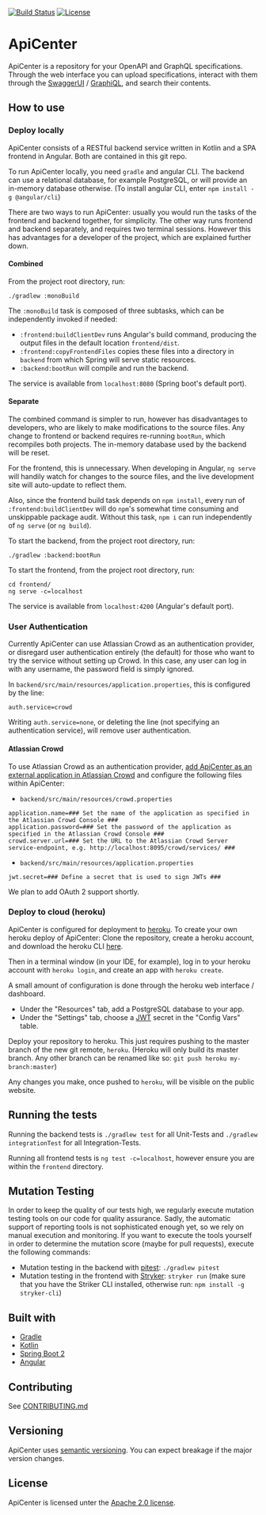 [![Build Status](https://travis-ci.org/TNG/ApiCenter.svg?branch=master)](https://travis-ci.org/TNG/ApiCenter) [![License](https://img.shields.io/badge/License-Apache%202.0-blue.svg)](https://opensource.org/licenses/Apache-2.0)

# ApiCenter

ApiCenter is a repository for your OpenAPI and GraphQL specifications. Through the web interface you can upload specifications, interact with them through the [SwaggerUI](https://swagger.io/tools/swagger-ui/) / [GraphiQL](https://github.com/graphql/graphiql), and search their contents.

## How to use

### Deploy locally

ApiCenter consists of a RESTful backend service written in Kotlin and a SPA frontend in Angular. Both are contained in this git repo.

To run ApiCenter locally, you need `gradle` and angular CLI. The backend can use a relational database, for example PostgreSQL, or will provide an in-memory database otherwise. (To install angular CLI, enter `npm install -g @angular/cli`)

There are two ways to run ApiCenter: usually you would run the tasks of the frontend and backend together, for simplicity. The other way runs frontend and backend separately, and requires two terminal sessions. However this has advantages for a developer of the project, which are explained further down.

#### Combined
From the project root directory, run:
```
./gradlew :monoBuild
```
The `:monoBuild` task is composed of three subtasks, which can be independently invoked if needed:
- `:frontend:buildClientDev` runs Angular's build command, producing the output files in the default location `frontend/dist`.
- `:frontend:copyFrontendFiles` copies these files into a directory in `backend` from which Spring will serve static resources.
- `:backend:bootRun` will compile and run the backend.

The service is available from `localhost:8080` (Spring boot's default port).

#### Separate

The combined command is simpler to run, however has disadvantages to developers, who are likely to make modifications to the source files. Any change to frontend or backend requires re-running `bootRun`, which recompiles both projects. The in-memory database used by the backend will be reset.

For the frontend, this is unnecessary. When developing in Angular, `ng serve` will handily watch for changes to the source files, and the live development site will auto-update to reflect them.

Also, since the frontend build task depends on `npm install`, every run of `:frontend:buildClientDev` will do `npm`'s somewhat time consuming and unskippable package audit. Without this task, `npm i` can run independently of `ng serve` (or `ng build`).

To start the backend, from the project root directory, run:
```
./gradlew :backend:bootRun
```

To start the frontend, from the project root directory, run:
```
cd frontend/
ng serve -c=localhost
```
The service is available from `localhost:4200` (Angular's default port).

### User Authentication

Currently ApiCenter can use Atlassian Crowd as an authentication provider, or disregard user authentication entirely (the default) for those who want to try the service without setting up Crowd. In this case, any user can log in with any username, the password field is simply ignored.

In `backend/src/main/resources/application.properties`, this is configured by the line:
```
auth.service=crowd
```
Writing `auth.service=none`, or deleting the line (not specifying an authentication service), will remove user authentication.

#### Atlassian Crowd
To use Atlassian Crowd as an authentication provider, [add ApiCenter
as an external application in Atlassian Crowd](https://confluence.atlassian.com/crowd/adding-an-application-18579591.html#AddinganApplication-add) and configure
the following files within ApiCenter:

- `backend/src/main/resources/crowd.properties`
```
application.name=### Set the name of the application as specified in the Atlassian Crowd Console ###
application.password=### Set the password of the application as specified in the Atlassian Crowd Console ###
crowd.server.url=### Set the URL to the Atlassian Crowd Server service-endpoint, e.g. http://localhost:8095/crowd/services/ ###
```

- `backend/src/main/resources/application.properties`
```
jwt.secret=### Define a secret that is used to sign JWTs ###
```

We plan to add OAuth 2 support shortly.

### Deploy to cloud (heroku)

ApiCenter is configured for deployment to [heroku](https://dashboard.heroku.com/). To create your own heroku deploy of ApiCenter: Clone the repository, create a heroku account, and download the heroku CLI [here](https://devcenter.heroku.com/articles/heroku-cli#download-and-install).

Then in a terminal window (in your IDE, for example), log in to your heroku account with `heroku login`, and create an app with `heroku create`.

A small amount of configuration is done through the heroku web interface / dashboard.
 - Under the "Resources" tab, add a PostgreSQL database to your app.
 - Under the "Settings" tab, choose a [JWT](https://jwt.io/) secret in the "Config Vars" table.

Deploy your repository to heroku. This just requires pushing to the master branch of the new git remote, `heroku`. (Heroku will only build its master branch. Any other branch can be renamed like so: `git push heroku my-branch:master`)

Any changes you make, once pushed to `heroku`, will be visible on the public website.

## Running the tests

Running the backend tests is `./gradlew test` for all Unit-Tests and `./gradlew integrationTest` for all Integration-Tests.

Running all frontend tests is `ng test -c=localhost`, however ensure you are within the `frontend` directory.

## Mutation Testing
In order to keep the quality of our tests high, we regularly execute mutation testing tools on our code for quality assurance. 
Sadly, the automatic support of reporting tools is not sophisticated enough yet, so we rely on manual execution and monitoring. 
If you want to execute the tools yourself in order to determine the mutation score (maybe for pull requests), execute the following commands:

- Mutation testing in the backend with [pitest](http://pitest.org/): `./gradlew pitest`
- Mutation testing in the frontend with [Stryker](https://stryker-mutator.io/): `stryker run` (make sure that you have the Striker CLI installed, otherwise run: `npm install -g stryker-cli`)

## Built with
- [Gradle](https://gradle.org/)
- [Kotlin](https://kotlinlang.org/)
- [Spring Boot 2](https://spring.io/projects/spring-boot)
- [Angular](https://angular.io/)

## Contributing
See [CONTRIBUTING.md](CONTRIBUTING.md)

## Versioning
ApiCenter uses [semantic versioning](https://semver.org/). You can expect breakage if the major version changes.

## License
ApiCenter is licensed unter the [Apache 2.0 license](https://github.com/tngtech/apicenter/LICENSE.md).
